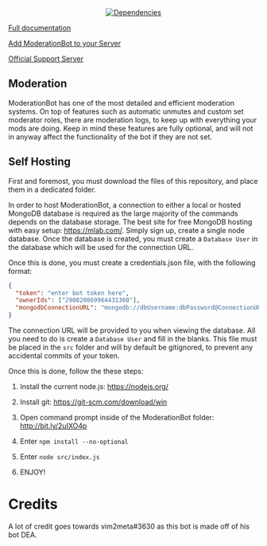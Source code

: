<div align="center">
    <a href="https://david-dm.org/Marathxnz/ModerationBot"><img src="https://david-dm.org/Marathxnz/DEA2-Better.svg" alt="Dependencies" /></a>
</div>

[Full documentation](https://marathxnz.github.io/ModerationBot/)

[Add ModerationBot to your Server](https://discordapp.com/api/oauth2/authorize?client_id=346848517186125834&scope=bot&permissions=8)

[Official Support Server](https://discord.gg/Rvm7cKj)
## Moderation
ModerationBot has one of the most detailed and efficient moderation systems. On top of features such as automatic unmutes and custom set moderator roles, there are moderation logs, to keep up with everything your mods are doing. Keep in mind these features are fully optional, and will not in anyway affect the functionality of the bot if they are not set.
## Self Hosting
First and foremost, you must download the files of this repository, and place them in a dedicated folder.

In order to host ModerationBot, a connection to either a local or hosted MongoDB database is required as the large majority of the commands depends on the database storage. The best site for free MongoDB hosting with easy setup: https://mlab.com/. Simply sign up, create a single node database. Once the database is created, you must create a `Database User` in the database which will be used for the connection URL.

Once this is done, you must create a credentials.json file, with the following format:
```json
{
  "token": "enter bot token here",
  "ownerIds": ["290820869964431360"],
  "mongodbConnectionURL": "mongodb://dbUsername:dbPassword@ConnectionURL/DatabaseName"
}
```
The connection URL will be provided to you when viewing the database. All you need to do is create a `Database User` and fill in the blanks. This file must be placed in the `src` folder and will by default be gitignored, to prevent any accidental commits of your token.

Once this is done, follow the these steps:

1. Install the current node.js: https://nodejs.org/

2. Install git: https://git-scm.com/download/win
    
3. Open command prompt inside of the ModerationBot folder: http://bit.ly/2uIXO4p
    
4. Enter `npm install --no-optional`
    
5. Enter `node src/index.js`
    
6. ENJOY!

# Credits
A lot of credit goes towards vim2meta#3630 as this bot is made off of his bot DEA.